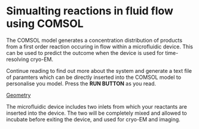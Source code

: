 # Simualting reactions in fluid flow using COMSOL

The COMSOL model generates a concentration distribution of products from a first order reaction occuring in flow within a microfluidic device. This can be used to predict the outcome when the device is used for time-resolving cryo-EM.

Continue reading to find out more about the system and generate a text file of paramters which can be directly inserted into the COMSOL model to personalise you model. Press the **RUN BUTTON** as you read.

<u>Geometry</u>

The microfluidic device includes two inlets from which your reactants are inserted into the device. The two will be completely mixed and allowed to incubate before exiting the device, and used for cryo-EM and imaging.


